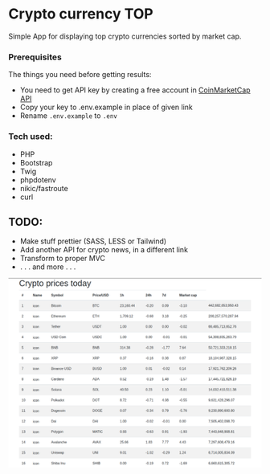# Crypto currency TOP

Simple App for displaying top crypto currencies sorted by market cap.


### Prerequisites

The things you need before getting results:

* You need to get API key by creating  a free account in [CoinMarketCap API](https://coinmarketcap.com/api/)
* Copy your key to .env.example in place of given link
* Rename `.env.example` to `.env`

### Tech used: 

* PHP
* Bootstrap
* Twig
* phpdotenv
* nikic/fastroute
* curl

## TODO:

* Make stuff prettier (SASS, LESS or Tailwind)
* Add another API for crypto news, in a different link
* Transform to proper MVC
* . . . and more . . .

![img.png](img.png)
